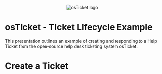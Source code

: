 <p align="center">
<img src="https://i.imgur.com/Clzj7Xs.png" alt="osTicket logo"/>
</p>

<h1>osTicket - Ticket Lifecycle Example</h1>
This presentation outlines an example of creating and responding to a Help Ticket from the open-source help desk ticketing system osTicket.<br />


# Create a Ticket

